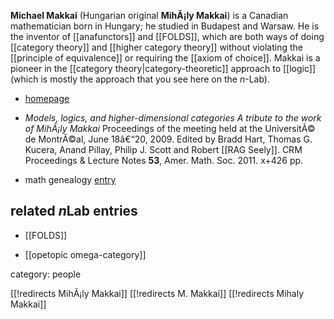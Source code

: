 
__Michael Makkai__ (Hungarian original __MihÃ¡ly Makkai__) is a Canadian mathematician born in Hungary; he studied in Budapest and Warsaw. He is the inventor of [[anafunctors]] and [[FOLDS]], which are both ways of doing [[category theory]] and [[higher category theory]] without violating the [[principle of equivalence]] or requiring the [[axiom of choice]].  Makkai is a pioneer in the [[category theory|category-theoretic]] approach to [[logic]] (which is mostly the approach that you see here on the $n$-Lab).

*  [homepage](http://www.math.mcgill.ca/makkai)

* _Models, logics, and higher-dimensional categories A tribute to the work of MihÃ¡ly Makkai_ Proceedings of the meeting held at the UniversitÃ© de MontrÃ©al, June 18â€“20, 2009. Edited by Bradd Hart, Thomas G. Kucera, Anand Pillay, Philip J. Scott and Robert [[RAG Seely]]. CRM Proceedings & Lecture Notes __53__,  Amer. Math. Soc. 2011. x+426 pp.

* math genealogy [entry](http://www.genealogy.math.ndsu.nodak.edu/id.php?id=62420)

## related $n$Lab entries


* [[FOLDS]]

* [[opetopic omega-category]]

category: people

[[!redirects MihÃ¡ly Makkai]]
[[!redirects M. Makkai]]
[[!redirects Mihaly Makkai]]